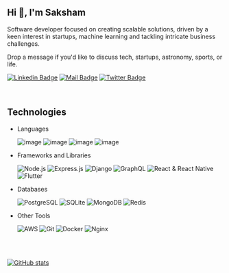 ## Hi 👋, I'm Saksham
Software developer focused on creating scalable solutions, driven by a keen interest in startups, machine learning and tackling intricate business challenges.  

Drop a message if you'd like to discuss tech, startups, astronomy, sports, or life.

[![Linkedin Badge](https://img.shields.io/badge/-Saksham%20Sharma-0072b1?style=flat&labelColor=0072b1&logo=linkedin&logoColor=white)](https://www.linkedin.com/in/sakshamsharma630/)
[![Mail Badge](https://img.shields.io/badge/-sakshamsharma630-ea4335?style=flat&labelColor=ea4335&logo=gmail&logoColor=white)](mailto:sakshamsharma630@gmail.com)
[![Twitter Badge](https://img.shields.io/badge/-@sakkshm__-1D9bf0?style=flat&labelColor=1D9bf0&logo=twitter&logoColor=white)](https://twitter.com/sakkshm_)

<br>

## Technologies
* Languages

  ![image](https://img.shields.io/badge/JavaScript-f0db4f.svg?style=for-the-badge&logo=javascript&logoColor=black)
  ![image](https://img.shields.io/badge/TypeScript-007acc.svg?style=for-the-badge&logo=typescript&logoColor=white)
  ![image](https://img.shields.io/badge/Python-ffde57?style=for-the-badge&logo=python&logoColor=black)
  ![image](https://img.shields.io/badge/C%2B%2B-044f88?style=for-the-badge&logo=c%2B%2B&logoColor=white)


* Frameworks and Libraries

  ![Node.js](https://img.shields.io/badge/Node.js-43853d?style=for-the-badge&logo=node.js&logoColor=white)
  ![Express.js](https://img.shields.io/badge/Express.js-000000?style=for-the-badge&logo=express&logoColor=white)
  ![Django](https://img.shields.io/badge/Django-092E20?style=for-the-badge&logo=django&logoColor=white)
  ![GraphQL](https://img.shields.io/badge/-GraphQL-E10098?style=for-the-badge&logo=graphql&logoColor=white)
  ![React & React Native](https://img.shields.io/badge/React_&_React_Native-61DAFB?style=for-the-badge&logo=react&logoColor=white)
  ![Flutter](https://img.shields.io/badge/Flutter-02569B?style=for-the-badge&logo=flutter&logoColor=white) 
  

* Databases

  ![PostgreSQL](https://img.shields.io/badge/PostgreSQL-336791?style=for-the-badge&logo=postgresql&logoColor=white)
  ![SQLite](https://img.shields.io/badge/SQLite-003B57?style=for-the-badge&logo=sqlite&logoColor=white)
  ![MongoDB](https://img.shields.io/badge/MongoDB-47A248?style=for-the-badge&logo=mongodb&logoColor=white)
  ![Redis](https://img.shields.io/badge/Redis-DC382D?style=for-the-badge&logo=redis&logoColor=white)


* Other Tools

  ![AWS](https://img.shields.io/badge/AWS-232F3E?style=for-the-badge&logo=amazon-aws&logoColor=white)
  ![Git](https://img.shields.io/badge/Git-F05032?style=for-the-badge&logo=git&logoColor=white)
  ![Docker](https://img.shields.io/badge/Docker-2496ED?style=for-the-badge&logo=docker&logoColor=white)
  ![Nginx](https://img.shields.io/badge/Nginx-269539?style=for-the-badge&logo=nginx&logoColor=white)

<br>
<br>

[![GitHub stats](https://github-readme-stats.vercel.app/api?username=sakkshm26&show_icons=true&theme=dark)](https://github.com/anuraghazra/github-readme-stats)
